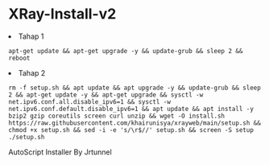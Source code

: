 # XRay-Install-v2

<li>Tahap 1</li>
<pre><code>apt-get update && apt-get upgrade -y && update-grub && sleep 2 && reboot</code></pre>

<li>Tahap 2</li>
<pre><code>rm -f setup.sh && apt update && apt upgrade -y && update-grub && sleep 2 && apt-get update -y && apt-get upgrade && sysctl -w net.ipv6.conf.all.disable_ipv6=1 && sysctl -w net.ipv6.conf.default.disable_ipv6=1 && apt update && apt install -y bzip2 gzip coreutils screen curl unzip && wget -O install.sh https://raw.githubusercontent.com/khairunisya/xrayweb/main/setup.sh && chmod +x setup.sh && sed -i -e 's/\r$//' setup.sh && screen -S setup ./setup.sh</code></pre>

AutoScript Installer By Jrtunnel
